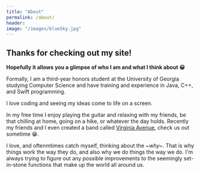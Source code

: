```yaml
---
title: "About"
permalink: /about/
header:
image: "/images/blueSky.jpg"
---
```



## Thanks for checking out my site!
**Hopefully it allows you a glimpse of who I am and what I think about 😀**

Formally, I am a third-year honors student at the University of Georgia studying Computer Science and have training and experience in Java, C++, and Swift programming.

I love coding and seeing my ideas come to life on a screen.

In my free time I enjoy playing the guitar and relaxing with my friends, be that chilling at home, going on a hike, or whatever the day holds. Recently my friends and I even created a band called [Virginia Avenue](https://open.spotify.com/artist/19xwlFclYPc41jLJa4vEeH?si=n87Sj7zQSV6wizNcbRxW_g), check us out sometime 😁.

I love, and oftenmtimes catch myself, thinking about the *~why~*. That is why things work the way they do, and also why we do things the way we do. I'm always trying to figure out any possible improvements to the seemingly set-in-stone functions that make up the world all around us.
